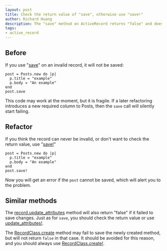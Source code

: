 ```yaml
---
layout: post
title: Check the return value of "save", otherwise use "save!"
author: Richard Huang
description: The "save" method on ActiveRecord returns "false" and does nothing if the record is invalid. You should always check the return value, otherwise you may inadvertently not save the record. If you think the record can never be invalid, or don't want to check the return value, use "save!"
tags:
- active_record
---
```

## Before

If you use "[save][1]" on an invalid record, it will not be saved:

    post = Posts.new do |p|
      p.title = "example"
      p.body = "An example"
    end
    post.save

This code may work at the moment, but it is fragile. If a later refactoring introduces a new required column to Posts, then the `save` call will silently start failing.

## Refactor

If you think the record can never be invalid, or don't want to check the return value, use "[save!][2]"

    post = Posts.new do |p|
      p.title = "example"
      p.body = "An example"
    end
    post.save!

Now you will get an error if the `post` cannot be saved, which will alert you to the problem.

## Similar methods

The [record.update_attributes][3] method will also return "false" if it failed to save changes. Just as for `save`, you should check the return value or use [update_attributes!][4].

The [RecordClass.create][5] method may fail to save the newly created method, but will not return `false` in that case. It should be avoided for this reason, and you should always use [RecordClass.create!][6].



  [1]: http://api.rubyonrails.org/classes/ActiveRecord/Persistence.html#method-i-save
  [2]: http://api.rubyonrails.org/classes/ActiveRecord/Persistence.html#method-i-save-21
  [3]: http://api.rubyonrails.org/classes/ActiveRecord/Persistence.html#method-i-update_attributes
  [4]: http://api.rubyonrails.org/classes/ActiveRecord/Persistence.html#method-i-update_attributes-21
  [5]: http://api.rubyonrails.org/classes/ActiveRecord/Persistence/ClassMethods.html#method-i-create
  [6]: http://api.rubyonrails.org/classes/ActiveRecord/Validations/ClassMethods.html#method-i-create-21
